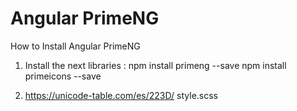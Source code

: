 #   Angular PrimeNG


How to Install Angular PrimeNG
1.  Install the next libraries :
    npm install primeng --save
    npm install primeicons --save

2. https://unicode-table.com/es/223D/ style.scss